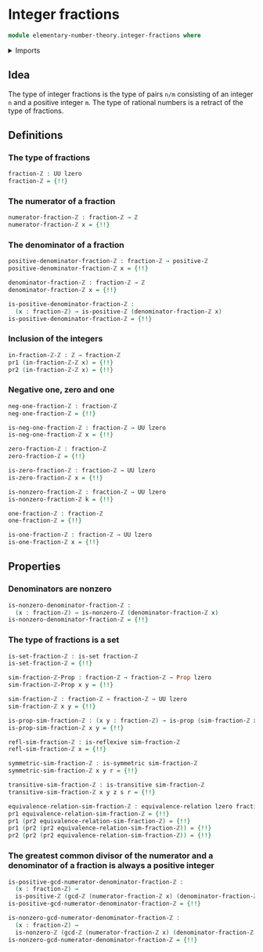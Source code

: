 # Integer fractions

```agda
module elementary-number-theory.integer-fractions where
```

<details><summary>Imports</summary>

```agda
open import elementary-number-theory.greatest-common-divisor-integers
open import elementary-number-theory.integers
open import elementary-number-theory.multiplication-integers
open import elementary-number-theory.nonzero-integers

open import foundation.action-on-identifications-functions
open import foundation.binary-relations
open import foundation.cartesian-product-types
open import foundation.dependent-pair-types
open import foundation.equivalence-relations
open import foundation.identity-types
open import foundation.negation
open import foundation.propositions
open import foundation.sets
open import foundation.universe-levels
```

</details>

## Idea

The type of integer fractions is the type of pairs `n/m` consisting of an
integer `n` and a positive integer `m`. The type of rational numbers is a
retract of the type of fractions.

## Definitions

### The type of fractions

```agda
fraction-ℤ : UU lzero
fraction-ℤ = {!!}
```

### The numerator of a fraction

```agda
numerator-fraction-ℤ : fraction-ℤ → ℤ
numerator-fraction-ℤ x = {!!}
```

### The denominator of a fraction

```agda
positive-denominator-fraction-ℤ : fraction-ℤ → positive-ℤ
positive-denominator-fraction-ℤ x = {!!}

denominator-fraction-ℤ : fraction-ℤ → ℤ
denominator-fraction-ℤ x = {!!}

is-positive-denominator-fraction-ℤ :
  (x : fraction-ℤ) → is-positive-ℤ (denominator-fraction-ℤ x)
is-positive-denominator-fraction-ℤ = {!!}
```

### Inclusion of the integers

```agda
in-fraction-ℤ-ℤ : ℤ → fraction-ℤ
pr1 (in-fraction-ℤ-ℤ x) = {!!}
pr2 (in-fraction-ℤ-ℤ x) = {!!}
```

### Negative one, zero and one

```agda
neg-one-fraction-ℤ : fraction-ℤ
neg-one-fraction-ℤ = {!!}

is-neg-one-fraction-ℤ : fraction-ℤ → UU lzero
is-neg-one-fraction-ℤ x = {!!}

zero-fraction-ℤ : fraction-ℤ
zero-fraction-ℤ = {!!}

is-zero-fraction-ℤ : fraction-ℤ → UU lzero
is-zero-fraction-ℤ x = {!!}

is-nonzero-fraction-ℤ : fraction-ℤ → UU lzero
is-nonzero-fraction-ℤ k = {!!}

one-fraction-ℤ : fraction-ℤ
one-fraction-ℤ = {!!}

is-one-fraction-ℤ : fraction-ℤ → UU lzero
is-one-fraction-ℤ x = {!!}
```

## Properties

### Denominators are nonzero

```agda
is-nonzero-denominator-fraction-ℤ :
  (x : fraction-ℤ) → is-nonzero-ℤ (denominator-fraction-ℤ x)
is-nonzero-denominator-fraction-ℤ = {!!}
```

### The type of fractions is a set

```agda
is-set-fraction-ℤ : is-set fraction-ℤ
is-set-fraction-ℤ = {!!}
```

```agda
sim-fraction-ℤ-Prop : fraction-ℤ → fraction-ℤ → Prop lzero
sim-fraction-ℤ-Prop x y = {!!}

sim-fraction-ℤ : fraction-ℤ → fraction-ℤ → UU lzero
sim-fraction-ℤ x y = {!!}

is-prop-sim-fraction-ℤ : (x y : fraction-ℤ) → is-prop (sim-fraction-ℤ x y)
is-prop-sim-fraction-ℤ x y = {!!}

refl-sim-fraction-ℤ : is-reflexive sim-fraction-ℤ
refl-sim-fraction-ℤ x = {!!}

symmetric-sim-fraction-ℤ : is-symmetric sim-fraction-ℤ
symmetric-sim-fraction-ℤ x y r = {!!}

transitive-sim-fraction-ℤ : is-transitive sim-fraction-ℤ
transitive-sim-fraction-ℤ x y z s r = {!!}

equivalence-relation-sim-fraction-ℤ : equivalence-relation lzero fraction-ℤ
pr1 equivalence-relation-sim-fraction-ℤ = {!!}
pr1 (pr2 equivalence-relation-sim-fraction-ℤ) = {!!}
pr1 (pr2 (pr2 equivalence-relation-sim-fraction-ℤ)) = {!!}
pr2 (pr2 (pr2 equivalence-relation-sim-fraction-ℤ)) = {!!}
```

### The greatest common divisor of the numerator and a denominator of a fraction is always a positive integer

```agda
is-positive-gcd-numerator-denominator-fraction-ℤ :
  (x : fraction-ℤ) →
  is-positive-ℤ (gcd-ℤ (numerator-fraction-ℤ x) (denominator-fraction-ℤ x))
is-positive-gcd-numerator-denominator-fraction-ℤ = {!!}

is-nonzero-gcd-numerator-denominator-fraction-ℤ :
  (x : fraction-ℤ) →
  is-nonzero-ℤ (gcd-ℤ (numerator-fraction-ℤ x) (denominator-fraction-ℤ x))
is-nonzero-gcd-numerator-denominator-fraction-ℤ = {!!}
```
